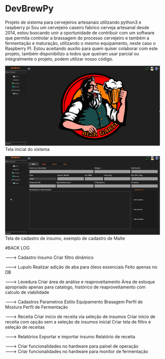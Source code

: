 # DevBrewPy
Projeto de sistema para cervejeiros artesanais utilizando python3 e raspberry pi
Sou um cervejeiro caseiro fabrico cerveja artesanal desde 2014, estou buscando unir a oportunidade de contribuir com um software que permita controlar a brassagem do processo cervejeiro e também a fermentação e maturação, utilizando o mesmo equipamento, neste caso o Raspberry PI. 
Estou aceitando auxilio para quem quiser colaborar com este projeto, também disponibilizo a todos que queiram usar parcial ou integralmente o projeto, podem utilizar nosso código. 

![alt text](https://github.com/ChristopherNicolasSMM/brewpy/blob/main/imagens_apresentaccao_readme/2022-02-22%2015_03_59-Filmes%20e%20TV.png?raw=true)
Tela inicial do sistema

![alt text](https://github.com/ChristopherNicolasSMM/brewpy/blob/main/imagens_apresentaccao_readme/2022-02-22%2015_05_25-DevBrew%20Sistema%20Cervejeiro%20-%20BR.png?raw=true)
Tela de cadastro de insumo, exemplo de cadastro de Malte


#BACK LOG

---> Cadastro Insumo
		Criar filtro dinâmico
		
---> Lupulo
		Realizar adição de aba para óleos essenciais
			Feito apenas no DB
		
---> Levedura 
		Criar área de análise e reaproveitamento
		Área de estoque apropriado apenas para catalogo,
			histórico de reaproveitamento com calculo de viabilidade
			
---> Cadastros Parametros
		Estilo
		Equipamento Brasagem
		Perfil de Mostura
		Perfil de Fermentação
		
---> Receita
		Criar inicio de receita via seleção de insumos
		Criar inicio de receita com opção sem a seleção de insumos inicial
		Criar tela de filtro e seleção de receitas
		
---> Relatórios
		Exportar e importar insumo
		Relatório de receita
		
---> Criar funcionalidades no hardware para painel de operação		
---> Criar funcionalidades no hardware para monitor de fermentação
